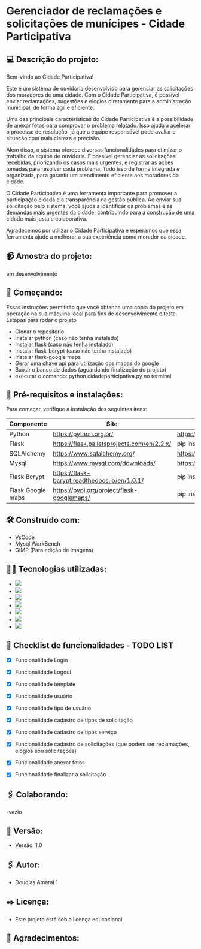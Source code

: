  # Gerenciador de reclamações e solicitações de munícipes - Cidade Participativa

 ## :computer: Descrição do projeto:
Bem-vindo ao Cidade Participativa!

Este é um sistema de ouvidoria desenvolvido para gerenciar as solicitações dos moradores de uma cidade. Com o Cidade Participativa, é possível enviar reclamações, sugestões e elogios diretamente para a administração municipal, de forma ágil e eficiente.

Uma das principais características do Cidade Participativa é a possibilidade de anexar fotos para comprovar o problema relatado. Isso ajuda a acelerar o processo de resolução, já que a equipe responsável pode avaliar a situação com mais clareza e precisão.

Além disso, o sistema oferece diversas funcionalidades para otimizar o trabalho da equipe de ouvidoria. É possível gerenciar as solicitações recebidas, priorizando os casos mais urgentes, e registrar as ações tomadas para resolver cada problema. Tudo isso de forma integrada e organizada, para garantir um atendimento eficiente aos moradores da cidade.

O Cidade Participativa é uma ferramenta importante para promover a participação cidadã e a transparência na gestão pública. Ao enviar sua solicitação pelo sistema, você ajuda a identificar os problemas e as demandas mais urgentes da cidade, contribuindo para a construção de uma cidade mais justa e colaborativa.

Agradecemos por utilizar o Cidade Participativa e esperamos que essa ferramenta ajude a melhorar a sua experiência como morador da cidade.

## :video_camera: Amostra do projeto:
em desenvolvimento

## :rocket: Começando:
Essas instruções permitirão que você obtenha uma cópia do projeto em operação na sua máquina local para fins de desenvolvimento e teste.
Estapas para rodar o projeto
- Clonar o repositório
- Instalar python (caso não tenha instalado)
- Instalar flask (caso não tenha instalado)
- Instalar flask-bcrypt (caso não tenha instalado)
- Instalar flask-google maps
- Gerar uma chave api para utilização dos mapas do google
- Baixar o banco de dados (aguardando finalização do projeto)
- executar o comando: python cidadeparticipativa.py no terminal

## :wrench: Pré-requisitos e instalações:
Para começar, verifique a instalação dos seguintes itens:

| Componente    | Site                                          | Download / intalação                    |
| ------------- | ----------------------------------------------|-----------------------------------------|
| Python        | https://python.org.br/                        |https://www.python.org/downloads/        |
| Flask         | https://flask.palletsprojects.com/en/2.2.x/   |pip install flask                        |
| SQLAlchemy    | https://www.sqlalchemy.org/                   |https://www.sqlalchemy.org/download.html |
| Mysql         | https://www.mysql.com/downloads/              |https://www.mysql.com/downloads/         |
| Flask Bcrypt  | https://flask-bcrypt.readthedocs.io/en/1.0.1/ |pip install flask-bcript                 |
| Flask Google maps  | https://pypi.org/project/flask-googlemaps/       |pip install flask-googlemaps        |

## :hammer_and_wrench: Construído com:
- VsCode
- Mysql WorkBench
- GIMP (Para edição de imagens)

## :man_technologist: Tecnologias utilizadas:
- <img src="https://img.shields.io/badge/HTML5-E34F26?style=for-the-badge&logo=html5&logoColor=white" />
- <img src="https://img.shields.io/badge/CSS3-1572B6?style=for-the-badge&logo=css3&logoColor=white" />
- <img src="https://img.shields.io/badge/Bootstrap-563D7C?style=for-the-badge&logo=bootstrap&logoColor=white" />
- <img src="https://img.shields.io/badge/JavaScript-F7DF1E?style=for-the-badge&logo=javascript&logoColor=white" />
- <img src="https://img.shields.io/badge/Python-3776AB?style=for-the-badge&logo=python&logoColor=white" />
- <img src="https://img.shields.io/badge/Flask-000000?style=for-the-badge&logo=flask&logoColor=white" />
- <img src="https://img.shields.io/badge/MySQL-00000F?style=for-the-badge&logo=mysql&logoColor=white" />


## :memo: Checklist de funcionalidades - TODO LIST
- [X] Funcionalidade Login
- [X] Funcionalidade Logout
- [X] Funcionalidade template
- [X] Funcionalidade usuário
- [X] Funcionalidade tipo de usuário
- [X] Funcionalidade cadastro de tipos de solicitação
- [X] Funcionalidade cadastro de tipos serviço
- [X] Funcionalidade cadastro de solicitações (que podem ser reclamações, elogios eou solicitações)
- [X] Funcionalidade anexar fotos
- [X] Funcionalidade finalizar a solicitação


## :paperclips: Colaborando:
-vazio

## :pushpin: Versão:
- Versão: 1.0

## :paperclips: Autor:
- Douglas Amaral 1

## :black_nib: Licença:
- Este projeto está sob a licença educacional

## :gift: Agradecimentos:
